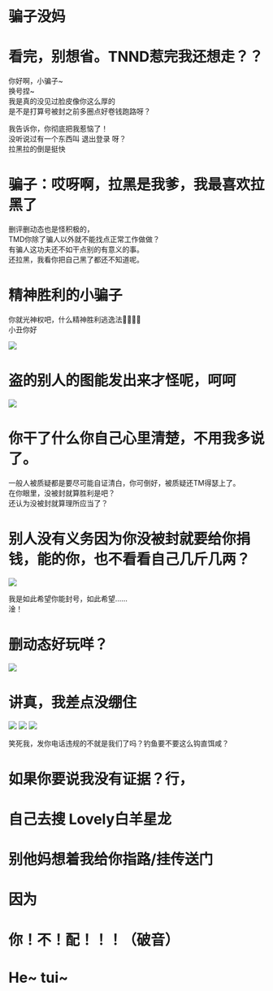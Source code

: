 # 骗子没妈
# 看完，别想省。TNND惹完我还想走？？

你好啊，小骗子~<br>
换号捏~<br>
我是真的没见过脸皮像你这么厚的<br>
是不是打算号被封之前多圈点好卷钱跑路呀？<br>

我告诉你，你彻底把我惹恼了！<br>
没听说过有一个东西叫 退出登录 呀？<br>
拉黑拉的倒是挺快<br>

# 骗子：哎呀啊，拉黑是我爹，我最喜欢拉黑了

删评删动态也是怪积极的，<br>
TMD你除了骗人以外就不能找点正常工作做做？<br>
有骗人这功夫还不如干点别的有意义的事。<br>
还拉黑，我看你把自己黑了都还不知道呢。<br>

# 精神胜利的小骗子

你就光神权吧，什么精神胜利逃逸法🤣🤣🤣😋<br>
小丑你好

![](https://qg46.github.io/bilibili/item/pzmm/R%28L~I$B}@6[7_9S{1BL7}W7.jpg)

# 盗的别人的图能发出来才怪呢，呵呵

![](https://qg46.github.io/bilibili/item/pzmm/NAFTJZI9SH3AQ4F~[G2[X_0.jpg)

# 你干了什么你自己心里清楚，不用我多说了。

一般人被质疑都是要尽可能自证清白，你可倒好，被质疑还TM得瑟上了。<br>
在你眼里，没被封就算胜利是吧？<br>
还认为没被封就算理所应当了？<br>

# 别人没有义务因为你没被封就要给你捐钱，能的你，也不看看自己几斤几两？

![](https://qg46.github.io/bilibili/item/pzmm/GT7B7%7DW_B047HM7AUW9%7BZM8.jpg)<br>

我是如此希望你能封号，如此希望……<br>
淦！

# 删动态好玩咩？

![](https://github-production-user-asset-6210df.s3.amazonaws.com/78160128/254973618-440cf143-99a4-4f9b-9f0d-3158563c2c16.jpg)


# 讲真，我差点没绷住 

![](https://github-production-user-asset-6210df.s3.amazonaws.com/78160128/254974537-759ddec9-6e13-455e-8f5c-50a9655883ba.jpg)
![](https://github-production-user-asset-6210df.s3.amazonaws.com/78160128/254974611-f964913c-9475-40b5-af54-42e6279d08dc.jpg)
![](https://github-production-user-asset-6210df.s3.amazonaws.com/78160128/254976039-8a5086d6-d993-4f6a-a062-dc84bdab99bb.jpg)

笑死我，发你电话违规的不就是我们了吗？钓鱼要不要这么钩直饵咸？

# 如果你要说我没有证据？行，
# 自己去搜 Lovely白羊星龙
# 别他妈想着我给你指路/挂传送门
# 因为
# 你！不！配！！！（破音）
# He~ tui~
